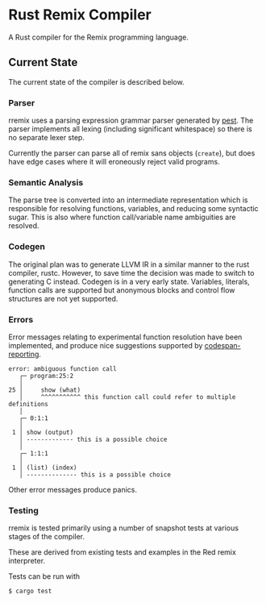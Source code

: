 # Rust Remix Compiler

A Rust compiler for the Remix programming language.

## Current State

The current state of the compiler is described below.

### Parser

rremix uses a parsing expression grammar parser generated by [pest](pest.rs). The parser implements all lexing (including significant whitespace) so there is no separate lexer step.

Currently the parser can parse all of remix sans objects (`create`), but does have edge cases where it will eroneously reject valid programs.

### Semantic Analysis

The parse tree is converted into an intermediate representation which is responsible for resolving functions, variables, and reducing some syntactic sugar. This is also where function call/variable name ambiguities are resolved.

### Codegen

The original plan was to generate LLVM IR in a similar manner to the rust compiler, rustc. However, to save time the decision was made to switch to generating C instead. Codegen is in a very early state. Variables, literals, function calls are supported but anonymous blocks and control flow structures are not yet supported.

### Errors

Error messages relating to experimental function resolution have been implemented, and produce nice suggestions supported by [codespan-reporting](https://lib.rs/crates/codespan-reporting).

```
error: ambiguous function call
   ┌─ program:25:2
   │
25 │     show (what)
   │     ^^^^^^^^^^^ this function call could refer to multiple definitions 
   │
   ┌─ 0:1:1
   │
 1 │ show (output)
   │ ------------- this is a possible choice
   │
   ┌─ 1:1:1
   │
 1 │ (list) (index)
   │ -------------- this is a possible choice
```

Other error messages produce panics.

### Testing

rremix is tested primarily using a number of snapshot tests at various stages of the compiler.

These are derived from existing tests and examples in the Red remix interpreter.

Tests can be run with

```
$ cargo test
```
